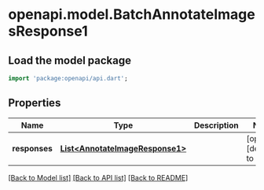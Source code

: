 # openapi.model.BatchAnnotateImagesResponse1

## Load the model package
```dart
import 'package:openapi/api.dart';
```

## Properties
Name | Type | Description | Notes
------------ | ------------- | ------------- | -------------
**responses** | [**List&lt;AnnotateImageResponse1&gt;**](AnnotateImageResponse1.md) |  | [optional] [default to []]

[[Back to Model list]](../README.md#documentation-for-models) [[Back to API list]](../README.md#documentation-for-api-endpoints) [[Back to README]](../README.md)


